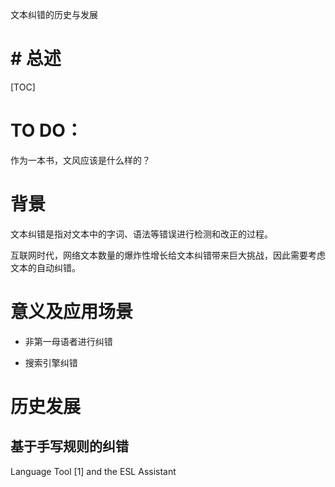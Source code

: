 文本纠错的历史与发展

# # 总述



[TOC]

# TO DO：

作为一本书，文风应该是什么样的？

# 


# 背景

文本纠错是指对文本中的字词、语法等错误进行检测和改正的过程。

互联网时代，网络文本数量的爆炸性增长给文本纠错带来巨大挑战，因此需要考虑文本的自动纠错。

# 意义及应用场景

- 非第一母语者进行纠错

- 搜索引擎纠错



# 历史发展

## 基于手写规则的纠错

 Language Tool [1] and 
the ESL Assistant









